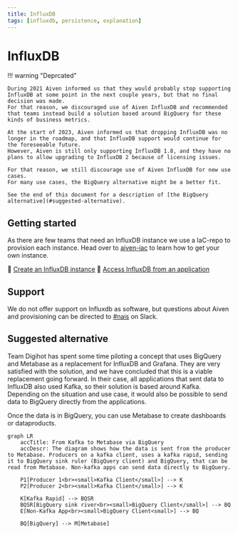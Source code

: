 ```yaml
---
title: InfluxDB
tags: [influxdb, persistence, explanation]
---
```


# InfluxDB

!!! warning "Deprcated"

    During 2021 Aiven informed us that they would probably stop supporting InfluxDB at some point in the next couple years, but that no final decision was made.
    For that reason, we discouraged use of Aiven InfluxDB and recommended that teams instead build a solution based around BigQuery for these kinds of business metrics.

    At the start of 2023, Aiven informed us that dropping InfluxDB was no longer in the roadmap, and that InfluxDB support would continue for the foreseeable future.
    However, Aiven is still only supporting InfluxDB 1.8, and they have no plans to allow upgrading to InfluxDB 2 because of licensing issues.

    For that reason, we still discourage use of Aiven InfluxDB for new use cases.
    For many use cases, the BigQuery alternative might be a better fit.

    See the end of this document for a description of [the BigQuery alternative](#suggested-alternative).

## Getting started

As there are few teams that need an InfluxDB instance we use a IaC-repo to provision each instance.
Head over to [aiven-iac](https://github.com/navikt/aiven-iac#influxdb) to learn how to get your own instance.

:dart: [Create an InfluxDB instance](how-to/create.md)
:dart: [Access InfluxDB from an application](how-to/access.md)

## Support

We do not offer support on Influxdb as software, but questions about Aiven and provisioning can be directed to [#nais](https://nav-it.slack.com/archives/C5KUST8N6) on Slack.

## Suggested alternative

Team Digihot has spent some time piloting a concept that uses BigQuery and Metabase as a replacement for InfluxDB and Grafana.
They are very satisfied with the solution, and we have concluded that this is a viable replacement going forward.
In their case, all applications that sent data to InfluxDB also used Kafka, so their solution is based around Kafka.
Depending on the situation and use case, it would also be possible to send data to BigQuery directly from the applications.

Once the data is in BigQuery, you can use Metabase to create dashboards or dataproducts.

```mermaid
graph LR
    accTitle: From Kafka to Metabase via BigQuery
    accDescr: The diagram shows how the data is sent from the producer to Metabase. Producers on a kafka client, uses a kafka rapid, sending it to BigQuery sink ruler (BigQuery client) and BigQuery, that can be read from Metabase. Non-kafka apps can send data directly to BigQuery.

    P1[Producer 1<br><small>Kafka Client</small>] --> K
    P2[Producer 2<br><small>Kafka Client</small>] --> K

    K[Kafka Rapid] --> BQSR
    BQSR[BigQuery sink river<br><small>BigQuery Client</small>] --> BQ
    E[Non-Kafka App<br><small>BigQuery Client<small>] --> BQ

    BQ[BigQuery] --> M[Metabase]
```
